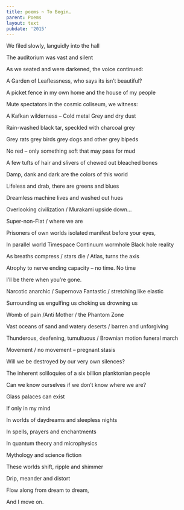 ```yaml
---
title: poems ~ To Begin…
parent: Poems
layout: text
pubdate: '2015'
---
```

We filed slowly, languidly into the hall

The auditorium was vast and silent

As we seated and were darkened, the voice continued:



A Garden of Leaflessness, who says its isn’t beautiful?

A picket fence in my own home and the house of my people

Mute spectators in the cosmic coliseum, we witness:



A Kafkan wilderness – Cold metal Grey and dry dust

Rain-washed black tar, speckled with charcoal grey

Grey rats grey birds grey dogs and other grey bipeds

No red – only something soft that may pass for mud

A few tufts of hair and slivers of chewed out bleached bones



Damp, dank and dark are the colors of this world

Lifeless and drab, there are greens and blues

Dreamless machine lives and washed out hues



Overlooking civilization / Murakami upside down…

Super-non-Flat / where we are

Prisoners of own worlds isolated manifest before your eyes,

In parallel world Timespace Continuum wormhole Black hole reality

As breaths compress / stars die / Atlas, turns the axis

Atrophy to nerve ending capacity – no time. No time

I’ll be there when you’re gone.



Narcotic anarchic / Supernova Fantastic / stretching like elastic

Surrounding us engulfing us choking us drowning us

Womb of pain /Anti Mother / the Phantom Zone

Vast oceans of sand and watery deserts / barren and unforgiving

Thunderous, deafening, tumultuous / Brownian motion funeral march

Movement / no movement – pregnant stasis



Will we be destroyed by our very own silences?

The inherent soliloquies of a six billion planktonian people

Can we know ourselves if we don’t know where we are?



Glass palaces can exist

If only in my mind

In worlds of daydreams and sleepless nights

In spells, prayers and enchantments

In quantum theory and microphysics

Mythology and science fiction

These worlds shift, ripple and shimmer

Drip, meander and distort

Flow along from dream to dream,

And I move on.
